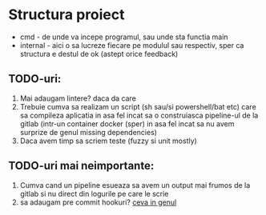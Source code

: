 # Structura proiect

- cmd - de unde va incepe programul, sau unde sta functia main
- internal - aici o sa lucreze fiecare pe modulul sau respectiv, sper ca structura e destul de ok
(astept orice feedback)

## TODO-uri:

1) Mai adaugam lintere? daca da care
1) Trebuie cumva sa realizam un script (sh sau/si powershell/bat etc) care sa compileza aplicatia
in asa fel incat sa o construiasca pipeline-ul de la gitlab (intr-un container docker (sper) in asa
fel incat sa nu avem surprize de genul missing dependencies)
1) Daca avem timp sa scriem teste (fuzzy si unit mostly)

## TODO-uri mai neimportante:
1) Cumva cand un pipeline esueaza sa avem un output mai frumos de la gitlab si nu direct din logurile
pe care le scrie
1) sa adaugam pre commit hookuri? [ceva in genul](https://pre-commit.com/)
